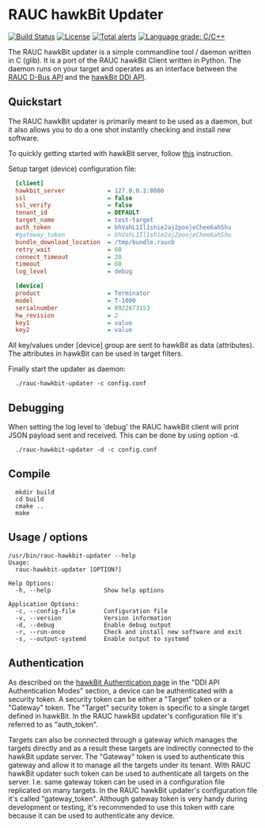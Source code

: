 RAUC hawkBit Updater
====================

[![Build Status](https://travis-ci.com/rauc/rauc-hawkbit-updater.svg?branch=master)](https://travis-ci.com/rauc/rauc-hawkbit-updater)
[![License](https://img.shields.io/badge/license-LGPLv2.1-blue.svg)](https://raw.githubusercontent.com/rauc/rauc-hawkbit-updater/master/LICENSE)
[![Total alerts](https://img.shields.io/lgtm/alerts/g/rauc/rauc-hawkbit-updater.svg?logo=lgtm&logoWidth=18)](https://lgtm.com/projects/g/rauc/rauc-hawkbit-updater/alerts/)
[![Language grade: C/C++](https://img.shields.io/lgtm/grade/cpp/g/rauc/rauc-hawkbit-updater.svg?logo=lgtm&logoWidth=18)](https://lgtm.com/projects/g/rauc/rauc-hawkbit-updater/context:cpp)

The RAUC hawkBit updater is a simple commandline tool / daemon written in C (glib).
It is a port of the RAUC hawkBit Client written in Python.
The daemon runs on your target and operates as an interface between the
[RAUC D-Bus API](https://github.com/rauc/rauc)
and the [hawkBit DDI API](https://github.com/eclipse/hawkbit).

Quickstart
----------

The RAUC hawkBit updater is primarily meant to be used as a daemon,
but it also allows you to do a one shot instantly checking and install
new software.

To quickly getting started with hawkBit server, follow
[this](https://github.com/eclipse/hawkbit#getting-started)
instruction.

Setup target (device) configuration file:

```ini
  [client]
  hawkbit_server            = 127.0.0.1:8080
  ssl                       = false
  ssl_verify                = false
  tenant_id                 = DEFAULT
  target_name               = test-target
  auth_token                = bhVahL1Il1shie2aj2poojeChee6ahShu
  #gateway_token            = bhVahL1Il1shie2aj2poojeChee6ahShu
  bundle_download_location  = /tmp/bundle.raucb
  retry_wait                = 60
  connect_timeout           = 20
  timeout                   = 60
  log_level                 = debug

  [device]
  product                   = Terminator
  model                     = T-1000
  serialnumber              = 8922673153
  hw_revision               = 2
  key1                      = value
  key2                      = value
```

All key/values under [device] group are sent to hawkBit as data (attributes).
The attributes in hawkBit can be used in target filters.

Finally start the updater as daemon:

```shell
  ./rauc-hawkbit-updater -c config.conf
```


Debugging
---------

When setting the log level to 'debug' the RAUC hawkBit client will print
JSON payload sent and received. This can be done by using option -d.

```shell
  ./rauc-hawkbit-updater -d -c config.conf
```


Compile
-------

```shell
  mkdir build
  cd build
  cmake ..
  make
```


Usage / options
---------------

```shell
/usr/bin/rauc-hawkbit-updater --help
Usage:
  rauc-hawkbit-updater [OPTION?]

Help Options:
  -h, --help               Show help options

Application Options:
  -c, --config-file        Configuration file
  -v, --version            Version information
  -d, --debug              Enable debug output
  -r, --run-once           Check and install new software and exit
  -s, --output-systemd     Enable output to systemd
```


Authentication
--------------

As described on the [hawkBit Authentication page](https://www.eclipse.org/hawkbit/concepts/authentication/)
in the "DDI API Authentication Modes" section, a device can be authenticated
with a security token. A security token can be either a "Target" token or a
"Gateway" token. The "Target" security token is specific to a single target
defined in hawkBit. In the RAUC hawkBit updater's configuration file it's
referred to as "auth_token".

Targets can also be connected through a gateway which manages the targets
directly and as a result these targets are indirectly connected to the hawkBit
update server. The "Gateway" token is used to authenticate this gateway and
allow it to manage all the targets under its tenant. With RAUC hawkBit updater
such token can be used to authenticate all targets on the server. I.e. same
gateway token can be used in a configuration file replicated on many targets.
In the RAUC hawkBit updater's configuration file it's called "gateway_token".
Although gateway token is very handy during development or testing, it's
recommended to use this token with care because it can be used to
authenticate any device.
